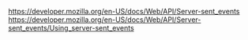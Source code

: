 https://developer.mozilla.org/en-US/docs/Web/API/Server-sent_events
https://developer.mozilla.org/en-US/docs/Web/API/Server-sent_events/Using_server-sent_events